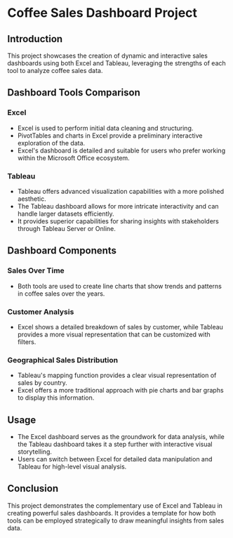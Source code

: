 # Coffee Sales Dashboard Project

## Introduction
This project showcases the creation of dynamic and interactive sales dashboards using both Excel and Tableau, leveraging the strengths of each tool to analyze coffee sales data.

## Dashboard Tools Comparison

### Excel
- Excel is used to perform initial data cleaning and structuring.
- PivotTables and charts in Excel provide a preliminary interactive exploration of the data.
- Excel's dashboard is detailed and suitable for users who prefer working within the Microsoft Office ecosystem.

### Tableau
- Tableau offers advanced visualization capabilities with a more polished aesthetic.
- The Tableau dashboard allows for more intricate interactivity and can handle larger datasets efficiently.
- It provides superior capabilities for sharing insights with stakeholders through Tableau Server or Online.

## Dashboard Components

### Sales Over Time
- Both tools are used to create line charts that show trends and patterns in coffee sales over the years.

### Customer Analysis
- Excel shows a detailed breakdown of sales by customer, while Tableau provides a more visual representation that can be customized with filters.

### Geographical Sales Distribution
- Tableau's mapping function provides a clear visual representation of sales by country.
- Excel offers a more traditional approach with pie charts and bar graphs to display this information.

## Usage
- The Excel dashboard serves as the groundwork for data analysis, while the Tableau dashboard takes it a step further with interactive visual storytelling.
- Users can switch between Excel for detailed data manipulation and Tableau for high-level visual analysis.

## Conclusion
This project demonstrates the complementary use of Excel and Tableau in creating powerful sales dashboards. It provides a template for how both tools can be employed strategically to draw meaningful insights from sales data.
